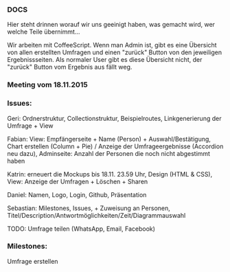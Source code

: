 ### DOCS
Hier steht drinnen worauf wir uns geeinigt haben, was gemacht wird, wer welche Teile übernimmt...

Wir arbeiten mit CoffeeScript.
Wenn man Admin ist, gibt es eine Übersicht von allen erstellten Umfragen und einen "zurück" Button von den jeweiligen Ergebnissseiten. Als normaler User gibt es diese Übersicht nicht, der "zurück" Button vom Ergebnis aus fällt weg. 

### Meeting vom 18.11.2015

### Issues:  

Geri: Ordnerstruktur, Collectionstruktur, Beispielroutes, Linkgenerierung der Umfrage + View

Fabian: View: Empfängerseite + Name (Person) + Auswahl/Bestätigung, Chart erstellen (Column + Pie) / Anzeige der Umfrageergebnisse (Accordion neu dazu), Adminseite: Anzahl der Personen die noch nicht abgestimmt haben

Katrin: erneuert die Mockups bis 18.11. 23.59 Uhr, Design (HTML & CSS), View: Anzeige der Umfragen + Löschen + Sharen

Daniel: Namen, Logo, Login, Github, Präsentation

Sebastian: Milestones, Issues, + Zuweisung an Personen, Titel/Description/Antwortmöglichkeiten/Zeit/Diagrammauswahl

TODO: Umfrage teilen (WhatsApp, Email, Facebook)


### Milestones:
Umfrage erstellen
